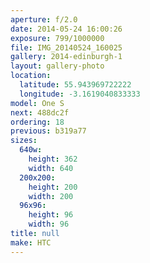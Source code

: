 ```yaml
---
aperture: f/2.0
date: 2014-05-24 16:00:26
exposure: 799/1000000
file: IMG_20140524_160025
gallery: 2014-edinburgh-1
layout: gallery-photo
location:
  latitude: 55.943969722222
  longitude: -3.1619040833333
model: One S
next: 488dc2f
ordering: 18
previous: b319a77
sizes:
  640w:
    height: 362
    width: 640
  200x200:
    height: 200
    width: 200
  96x96:
    height: 96
    width: 96
title: null
make: HTC
---
```

